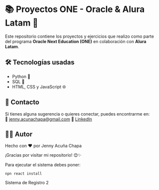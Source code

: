 # 📚 Proyectos ONE - Oracle & Alura Latam 🚀

Este repositorio contiene los proyectos y ejercicios que realizo como parte del programa **Oracle Next Education (ONE)** en colaboración con **Alura Latam**.

## 🛠 Tecnologías usadas  
- Python 🐍  
- SQL 💾  
- HTML, CSS y JavaScript 🌐  

## 📩 Contacto  
Si tienes alguna sugerencia o quieres conectar, puedes encontrarme en:  
📧 jenny.acunachapa@gmail.com
🔗 [LinkedIn](www.linkedin.com/in/jenny-acuna-chapa)  

## 👩‍💻 Autor
Hecho con ❤️ por Jenny Acuña Chapa

¡Gracias por visitar mi repositorio! 😊✨

Para ejecutar el sistema debes poner: 

```npn react install```

Sistema de Registro 2
